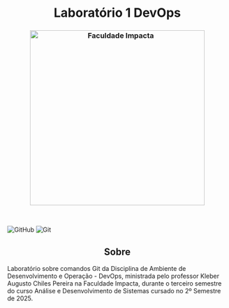 <h1 align="center"; style="font-weight: bold;">Laboratório 1 DevOps</h1>

<h3 align="center"><img  alt="Faculdade Impacta" width = "400px" src="https://www.impacta.edu.br/themes/wc_agenciar3/images/logo-new.png"></h3>

<br>

![GitHub](https://img.shields.io/badge/github-%23121011.svg?style=for-the-badge&logo=github&logoColor=white)
![Git](https://img.shields.io/badge/git-%23F05033.svg?style=for-the-badge&logo=git&logoColor=white)


<h2 id="sobre" align="center">Sobre</h2>
Laboratório sobre comandos Git da Disciplina de Ambiente de Desenvolvimento e Operação - DevOps, ministrada pelo professor Kleber Augusto Chiles Pereira na Faculdade Impacta, durante o terceiro semestre do curso Análise e Desenvolvimento de Sistemas cursado no 2º Semestre de 2025.
<br>
